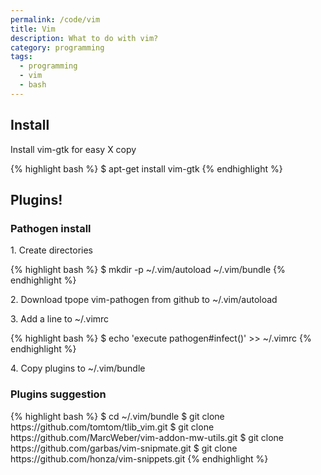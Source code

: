 ```yaml
---
permalink: /code/vim
title: Vim
description: What to do with vim?
category: programming
tags:
  - programming
  - vim
  - bash
---
```


<h2>Install</h2>
<p>Install vim-gtk for easy X copy</p>
{% highlight bash %}
$ apt-get install vim-gtk
{% endhighlight %}

<h2>Plugins!</h2>
<h3>Pathogen install</h3>
<p>1. Create directories</p>
{% highlight bash %}
$ mkdir -p ~/.vim/autoload ~/.vim/bundle
{% endhighlight %}
<p>2. Download tpope vim-pathogen from github to ~/.vim/autoload</p>
<p>3. Add a line to ~/.vimrc</p>
{% highlight bash %}
$ echo 'execute pathogen#infect()' >> ~/.vimrc
{% endhighlight %}
<p>4. Copy plugins to ~/.vim/bundle</p>
<h3>Plugins suggestion</h3>
{% highlight bash %}
$ cd ~/.vim/bundle
$ git clone https://github.com/tomtom/tlib_vim.git
$ git clone https://github.com/MarcWeber/vim-addon-mw-utils.git
$ git clone https://github.com/garbas/vim-snipmate.git
$ git clone https://github.com/honza/vim-snippets.git
{% endhighlight %}
